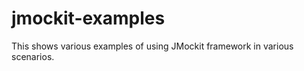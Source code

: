 jmockit-examples
================

This shows various examples of using JMockit framework in various scenarios.
